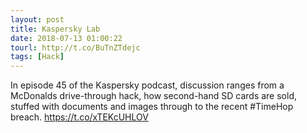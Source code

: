 ```yaml
---
layout: post
title: Kaspersky Lab
date: 2018-07-13 01:00:22
tourl: http://t.co/BuTnZTdejc
tags: [Hack]
---
```

In episode 45 of the Kaspersky podcast, discussion ranges from a McDonalds drive-through hack, how second-hand SD cards are sold, stuffed with documents and images through to the recent #TimeHop breach. https://t.co/xTEKcUHLOV